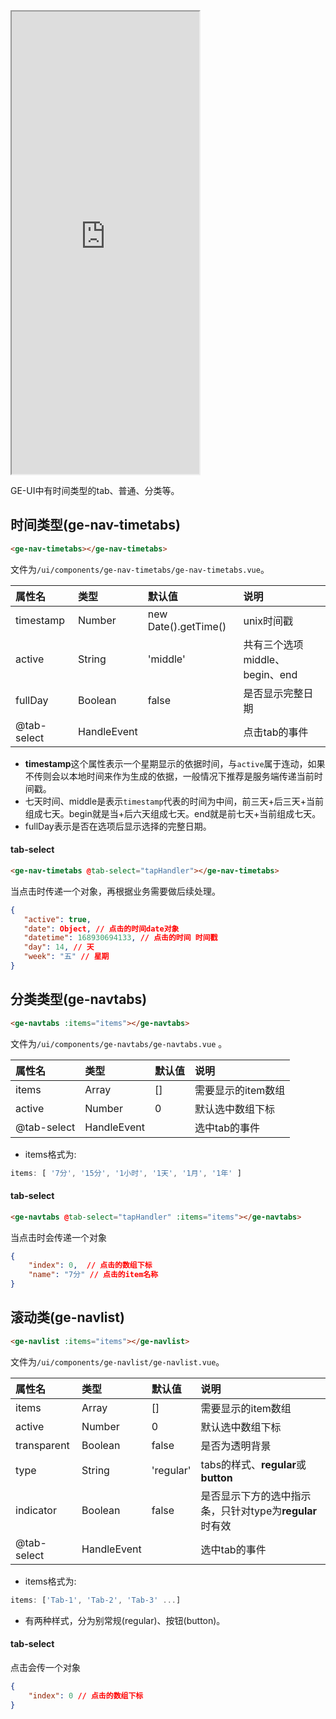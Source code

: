 <div class="simulator">
    <iframe src="https://h5.geui.xyz/#/pages/component/navtabs" height="740px"></iframe>
</div>

GE-UI中有时间类型的tab、普通、分类等。

## 时间类型(ge-nav-timetabs)
```html
<ge-nav-timetabs></ge-nav-timetabs>
```
文件为`/ui/components/ge-nav-timetabs/ge-nav-timetabs.vue`。

|属性名|类型|默认值|说明|
|:----|:----|:----|:----|
|timestamp |Number |new Date().getTime() |unix时间戳|
|active    |String |'middle'             |共有三个选项middle、begin、end|
|fullDay   |Boolean|false                |是否显示完整日期|
|@tab-select|HandleEvent||点击tab的事件|

* **timestamp**这个属性表示一个星期显示的依据时间，与`active`属于连动，如果不传则会以本地时间来作为生成的依据，一般情况下推荐是服务端传递当前时间戳。
* 七天时间、middle是表示`timestamp`代表的时间为中间，前三天+后三天+当前组成七天。begin就是当+后六天组成七天。end就是前七天+当前组成七天。
* fullDay表示是否在选项后显示选择的完整日期。

#### tab-select
```html
<ge-nav-timetabs @tab-select="tapHandler"></ge-nav-timetabs>
```

当点击时传递一个对象，再根据业务需要做后续处理。
```json
{
   "active": true,
   "date": Object, // 点击的时间date对象 
   "datetime": 168930694133, // 点击的时间 时间戳
   "day": 14, // 天
   "week": "五" // 星期
}
```

## 分类类型(ge-navtabs)
```html
<ge-navtabs :items="items"></ge-navtabs>
```
文件为`/ui/components/ge-navtabs/ge-navtabs.vue` 。

|属性名|类型|默认值|说明|
|:----|:----|:----|:----|
|items      |Array      |[]|需要显示的item数组|
|active     |Number     |0 |默认选中数组下标|
|@tab-select|HandleEvent|  |选中tab的事件|

* items格式为:

```js
items: [ '7分', '15分', '1小时', '1天', '1月', '1年' ]
```

#### tab-select
```html
<ge-navtabs @tab-select="tapHandler" :items="items"></ge-navtabs>
```
当点击时会传递一个对象
```json
{
    "index": 0,  // 点击的数组下标
    "name": "7分" // 点击的item名称
}
```

## 滚动类(ge-navlist)
```html
<ge-navlist :items="items"></ge-navlist>
```
文件为`/ui/components/ge-navlist/ge-navlist.vue`。

|属性名|类型|默认值|说明|
|:----|:----|:----|:----|
|items      |Array      |[]       |需要显示的item数组|
|active     |Number     |0        |默认选中数组下标|
|transparent|Boolean    |false    |是否为透明背景|
|type       |String     |'regular'|tabs的样式、**regular**或**button**|
|indicator  |Boolean    |false    |是否显示下方的选中指示条，只针对type为**regular**时有效|
|@tab-select|HandleEvent|         |选中tab的事件|

* items格式为:

```js
items: ['Tab-1', 'Tab-2', 'Tab-3' ...]
```

* 有两种样式，分为别常规(regular)、按钮(button)。

#### tab-select
点击会传一个对象
```json
{
    "index": 0 // 点击的数组下标
}
```


